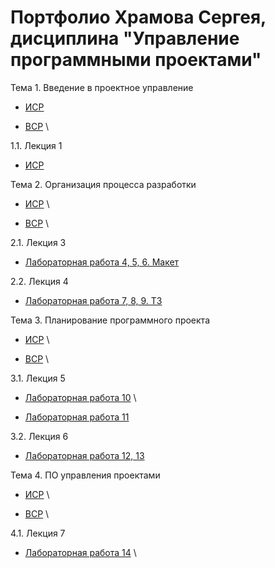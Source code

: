 # Портфолио Храмова Сергея, дисциплина "Управление программными проектами"

Тема 1. Введение в проектное управление

* <a href="https://github.com/ctel-prj-mng/3-ivt-17-t1-Serega89Kh/blob/master/ISR.md">ИСР</a>

* <a href="https://github.com/ctel-prj-mng/3-ivt-17-t1-Serega89Kh/blob/master/VSR.md">ВСР</a> \

1.1. Лекция 1

* <a href="https://github.com/ctel-prj-mng/3-ivt-17-t1-Serega89Kh/blob/master/ISR.md">ИСР</a> 

Тема 2. Организация процесса разработки

* <a href="https://github.com/ctel-prj-mng/3-ivt-17-t2-Serega89Kh/blob/master/ISR.md">ИСР</a> \ 

* <a href="https://github.com/ctel-prj-mng/3-ivt-17-t2-Serega89Kh/blob/master/VSR.md">ВСР</a> \

2.1. Лекция 3

* <a href="https://github.com/ctel-prj-mng/2-wireframe-130218-Serega89Kh/blob/master/wireframe.md">Лабораторная работа 4, 5, 6. Макет</a>

2.2. Лекция 4

* <a href="https://github.com/ctel-prj-mng/3-tz-200218-Serega89Kh/blob/master/requirements.md">Лабораторная работа 7, 8, 9. ТЗ</a>

Тема 3. Планирование программного проекта

* <a href="https://github.com/ctel-prj-mng/3-ivt-17-t1-Serega89Kh/blob/master/ISR.md">ИСР</a> \ 

* <a href="https://github.com/ctel-prj-mng/3-ivt-17-t1-Serega89Kh/blob/master/VSR.md">ВСР</a> \

3.1. Лекция 5

* <a href="https://github.com/ctel-prj-mng/3-ivt-17-t1-Serega89Kh/blob/master/VSR.md">Лабораторная работа 10</a> \

* <a href="https://github.com/Serega89Kh/test-pull-req">Лабораторная работа 11</a>

3.2. Лекция 6

* <a href="https://yadi.sk/i/y7efE3fDMH3t6Q">Лабораторная работа 12, 13</a>

Тема 4. ПО управления проектами

* <a href="https://github.com/ctel-prj-mng/3-ivt-17-t1-Serega89Kh/blob/master/ISR.md">ИСР</a> \ 

* <a href="https://github.com/ctel-prj-mng/3-ivt-17-t1-Serega89Kh/blob/master/VSR.md">ВСР</a> \

4.1. Лекция 7 

* <a href="https://github.com/ctel-prj-mng/3-ivt-17-t1-Serega89Kh/blob/master/VSR.md">Лабораторная работа 14</a> \
